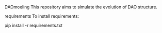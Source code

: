 DAOmoeling
This repository aims to simulate the evolution of DAO structure.

requirements
To install requirements:

pip install -r requirements.txt
